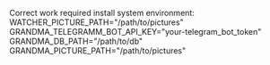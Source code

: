 Correct work required install system environment:
WATCHER_PICTURE_PATH="/path/to/pictures"
GRANDMA_TELEGRAMM_BOT_API_KEY="your-telegram_bot_token"
GRANDMA_DB_PATH="/path/to/db"
GRANDMA_PICTURE_PATH="/path/to/pictures"
